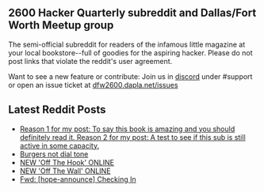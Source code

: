 ## 2600 Hacker Quarterly subreddit and Dallas/Fort Worth Meetup group
The semi-official subreddit for readers of the infamous little magazine at your local bookstore--full of goodies for the aspiring hacker. Please do not post links that violate the reddit's user agreement.

Want to see a new feature or contribute: 
Join us in [discord](https://dfw2600.dapla.net/chat) under #support or open an issue ticket at [dfw2600.dapla.net/issues](https://dfw2600.dapla.net/issues)

## Latest Reddit Posts
<!-- BLOG-POST-LIST:START -->
- [Reason 1 for my post: To say this book is amazing and you should definitely read it. Reason 2 for my post: A test to see if this sub is still active in some capacity.](https://www.reddit.com/r/2600/comments/15lvptp/reason_1_for_my_post_to_say_this_book_is_amazing/)
- [Burgers not dial tone](https://www.reddit.com/r/2600/comments/15k2ky2/burgers_not_dial_tone/)
- [NEW 'Off The Hook' ONLINE](https://2600.com/hook/02-08-2023)
- [NEW 'Off The Wall' ONLINE](https://2600.com/wall/01-08-2023)
- [Fwd: [hope-announce] Checking In](https://www.reddit.com/r/2600/comments/15bii83/fwd_hopeannounce_checking_in/)
<!-- BLOG-POST-LIST:END -->
